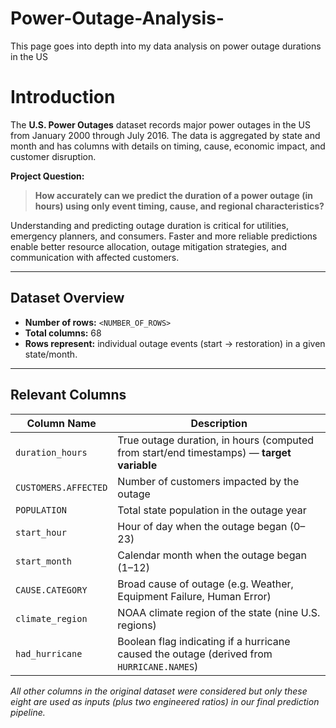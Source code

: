 # Power-Outage-Analysis-
This page goes into depth into my data analysis on power outage durations in the US

# Introduction

The **U.S. Power Outages** dataset records major power outages in the US from January 2000 through July 2016. The data is aggregated by state and month and has columns with details  on timing, cause, economic impact, and customer disruption.  

**Project Question:**  
> **How accurately can we predict the duration of a power outage (in hours) using only event timing, cause, and regional characteristics?**  

Understanding and predicting outage duration is critical for utilities, emergency planners, and consumers.  Faster and more reliable predictions enable better resource allocation, outage mitigation strategies, and communication with affected customers.

---

## Dataset Overview

- **Number of rows:** `<NUMBER_OF_ROWS>`  <!-- replace with `df.shape[0]` -->
- **Total columns:** 68  
- **Rows represent:** individual outage events (start → restoration) in a given state/month.

---

## Relevant Columns

| Column Name                          | Description                                                                                   |
|--------------------------------------|-----------------------------------------------------------------------------------------------|
| `duration_hours`                     | True outage duration, in hours (computed from start/end timestamps) — **target variable**     |
| `CUSTOMERS.AFFECTED`                 | Number of customers impacted by the outage                                                    |
| `POPULATION`                         | Total state population in the outage year                                                     |
| `start_hour`                         | Hour of day when the outage began (0–23)                                                      |
| `start_month`                        | Calendar month when the outage began (1–12)                                                   |
| `CAUSE.CATEGORY`                     | Broad cause of outage (e.g. Weather, Equipment Failure, Human Error)                          |
| `climate_region`                     | NOAA climate region of the state (nine U.S. regions)                                          |
| `had_hurricane`                      | Boolean flag indicating if a hurricane caused the outage (derived from `HURRICANE.NAMES`)    |

*All other columns in the original dataset were considered but only these eight are used as inputs (plus two engineered ratios) in our final prediction pipeline.*  


